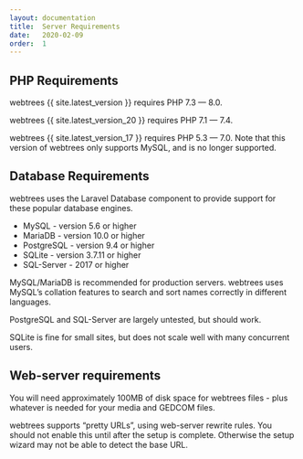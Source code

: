 ```yaml
---
layout: documentation
title:  Server Requirements
date:   2020-02-09
order:  1
---
```


## PHP Requirements

webtrees {{ site.latest_version }} requires PHP 7.3 — 8.0.

webtrees {{ site.latest_version_20 }} requires PHP 7.1 — 7.4.

webtrees {{ site.latest_version_17 }} requires PHP 5.3 — 7.0.
Note that this version of webtrees only supports MySQL, and is
no longer supported.

## Database Requirements

webtrees uses the Laravel Database component to provide support for these
popular database engines.

* MySQL - version 5.6 or higher
* MariaDB - version 10.0 or higher
* PostgreSQL - version 9.4 or higher
* SQLite - version 3.7.11 or higher
* SQL-Server - 2017 or higher

MySQL/MariaDB is recommended for production servers.
webtrees uses MySQL’s collation features to search and sort names correctly
in different languages.

PostgreSQL and SQL-Server are largely untested, but should work.

SQLite is fine for small sites, but does not scale well with many concurrent users.

## Web-server requirements

You will need approximately 100MB of disk space for webtrees files - plus whatever
is needed for your media and GEDCOM files.

webtrees supports “pretty URLs”, using web-server rewrite rules.
You should not enable this until after the setup is complete.
Otherwise the setup wizard may not be able to detect the base URL.
